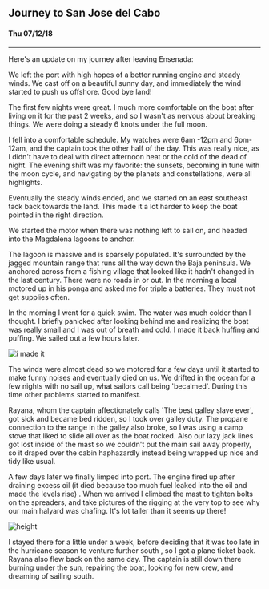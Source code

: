 ## Journey to San Jose del Cabo
####  Thu 07/12/18

---

<style>
img {
  max-width:100%;
}
</style>

Here's an update on my journey after leaving Ensenada:

We left the port with high hopes of a better running engine and steady winds.
We cast off on a beautiful sunny day, and immediately the wind started to push us offshore.
Good bye land!

The first few nights were great. I much more comfortable on the boat after living on it for
the past 2 weeks, and so I wasn't as nervous about breaking things.
We were doing a steady 6 knots under the full moon.

I fell into a comfortable schedule. My watches were 6am -12pm and 6pm-12am,
and the captain took the other half of the day. This was really nice,
as I didn't have to deal with direct afternoon heat or the cold of the dead of night.
The evening shift was my favorite: the sunsets, becoming in tune with the moon cycle,
and navigating by the planets and constellations, were all highlights.

Eventually the steady winds ended, and we started on an east southeast tack back towards the land.
This made it a lot harder to keep the boat pointed in the right direction.

We started the motor when there was nothing left to sail on, and headed into the
Magdalena lagoons to anchor.

The lagoon is massive and is sparsely populated. It's surrounded by the jagged mountain range
that runs all the way down the Baja peninsula. We anchored across from a fishing village that
looked like it hadn't changed in the last century. There were no roads in or out.
In the morning a local motored up in his ponga and asked me for triple a batteries.
They must not get supplies often.

In the morning I went for a quick swim. The water was much colder than I thought.
I briefly panicked after looking behind me and realizing the boat was really small and I was
out of breath and cold. I made it back huffing and puffing. We sailed out a few hours later.

![i made it](images/safe.jpg)

The winds were almost dead so we motored for a few days until it started to make funny noises
and eventually died on us. We drifted in the ocean for a few nights with no sail up, what
sailors call being 'becalmed'. During this time other problems started to manifest.

Rayana, whom the captain affectionately calls 'The best galley slave ever',
got sick and became bed ridden,  so I took over galley duty.  The propane connection to the
range in the galley also broke,  so I was using a camp stove that liked to slide all over as
the boat rocked. Also our lazy jack lines got lost inside of the mast so we couldn't put
the main sail away properly, so it draped over the cabin haphazardly instead being wrapped
up nice and tidy like usual.

A few days later we finally limped into port. The engine fired up after draining excess oil
(it died because too much fuel leaked into the oil and made the levels rise) . When we arrived
I climbed the mast to tighten bolts on the spreaders, and take pictures of the rigging at the
very top to see why our main halyard was chafing. It's lot taller than it seems up there!

![height](images/its_high.jpg)

I stayed there for a little under a week, before deciding that it was too late in the hurricane
season to venture further south , so I got a plane ticket back. Rayana also flew
back on the same day. The captain is still down there burning under the sun, repairing the boat,
looking for new crew, and dreaming of sailing south.
